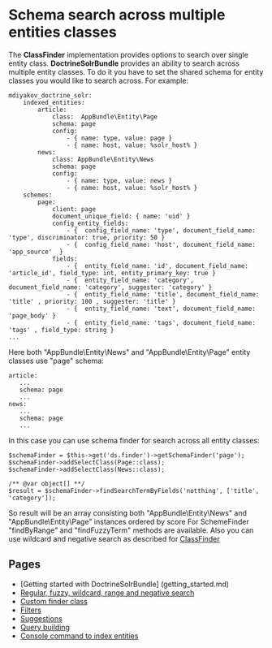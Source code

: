 # Schema search across multiple entities classes

The **ClassFinder** implementation provides options to search over single entity class. **DoctrineSolrBundle** provides an ability to search across multiple entity classes. To do it you have to set the shared schema for entity classes you would like to search across.
For example:
```
mdiyakov_doctrine_solr:
    indexed_entities:
        article:
            class:  AppBundle\Entity\Page
            schema: page
            config:
                - { name: type, value: page }
                - { name: host, value: %solr_host% }
        news:
            class: AppBundle\Entity\News
            schema: page
            config:
                - { name: type, value: news }
                - { name: host, value: %solr_host% }
    schemes:
        page:
            client: page
            document_unique_field: { name: 'uid' }
            config_entity_fields:
                - {  config_field_name: 'type', document_field_name: 'type', discriminator: true, priority: 50 }
                - {  config_field_name: 'host', document_field_name: 'app_source'  }
            fields:
                - {  entity_field_name: 'id', document_field_name: 'article_id', field_type: int, entity_primary_key: true }
                - {  entity_field_name: 'category', document_field_name: 'category', suggester: 'category' }
                - {  entity_field_name: 'title', document_field_name: 'title' , priority: 100 , suggester: 'title' }
                - {  entity_field_name: 'text', document_field_name: 'page_body' }
                - {  entity_field_name: 'tags', document_field_name: 'tags' , field_type: string }
...
```

Here both "AppBundle\Entity\News" and "AppBundle\Entity\Page" entity classes use "page" schema:
```
article:
   ...
   schema: page
   ...
news:
   ...
   schema: page
   ...
```

In this case you can use schema finder for search across all entity classes:
```
$schemaFinder = $this->get('ds.finder')->getSchemaFinder('page');
$schemaFinder->addSelectClass(Page::class);
$schemaFinder->addSelectClass(News::class);

/** @var object[] **/
$result = $schemaFinder->findSearchTermByFields('notthing', ['title', 'category']);
```
So result will be an array consisting both "AppBundle\Entity\News" and "AppBundle\Entity\Page" instances ordered by score
For SchemeFinder "findByRange" and "findFuzzyTerm" methods are available. Also you can use wildcard and negative search as described for [ClassFinder](fuzzy_wildcard_range_negative_search.md)


## Pages
* [Getting started with DoctrineSolrBundle] (getting_started.md)
* [ Regular, fuzzy, wildcard, range and negative search](fuzzy_wildcard_range_negative_search.md) 
* [ Custom finder class ](custom_finder_class.md)
* [ Filters ](filters.md)
* [Suggestions](suggestions.md)
* [Query building](query_building.md)
* [Console command to index entities](console.md)